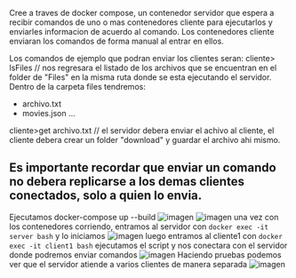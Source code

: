 Cree a traves de docker compose, un contenedor servidor que espera a recibir comandos de uno o mas contenedores cliente para ejecutarlos y enviarles informacion de acuerdo al comando.
Los contenedores cliente enviaran los comandos de forma manual al entrar en ellos.

Los comandos de ejemplo que podran enviar los clientes seran:
cliente> lsFiles     // nos regresara el listado de los archivos que se encuentran en el folder de "Files" en la misma ruta donde se esta ejecutando el servidor.
Dentro de la carpeta files tendremos:
- archivo.txt
- movies.json
...

cliente>get archivo.txt  // el servidor debera enviar el achivo al cliente, el cliente debera crear un folder "download" y guardar el archivo ahi mismo.

Es importante recordar que enviar un comando no debera replicarse a los demas clientes conectados, solo a quien lo envia.
-----------------------------------
Ejecutamos docker-compose up --build
![imagen](https://github.com/user-attachments/assets/3680da4b-cb0c-4aea-b142-3f1844c2fc08)
![imagen](https://github.com/user-attachments/assets/5675ff9d-9a33-4754-8176-ba6c45755093)
una vez con los contenedores corriendo, entramos al servidor con ``docker exec -it server bash`` y lo iniciamos
![imagen](https://github.com/user-attachments/assets/4cac0bc9-b2de-41fb-b8a9-79060e069696)
luego entramos al cliente1 con ``docker exec -it client1 bash`` ejecutamos el script y nos conectara con el servidor donde podremos enviar comandos
![imagen](https://github.com/user-attachments/assets/cd73cb88-58f4-46af-894f-e152471ec8b6)
Haciendo pruebas podemos ver que el servidor atiende a varios clientes de manera separada
![imagen](https://github.com/user-attachments/assets/413092a0-4c35-4a31-a648-b21a628c1b2c)


